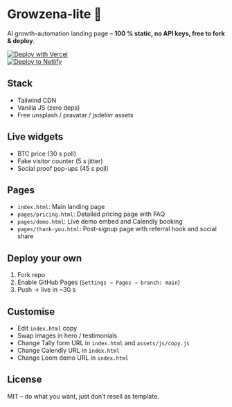 # Growzena-lite 🚀

AI growth-automation landing page – **100 % static, no API keys, free to fork & deploy**.

[![Deploy with Vercel](https://vercel.com/button)](https://vercel.com/new/clone?repository-url=https://github.com/franksharpe/growzena-lite)  
[![Deploy to Netlify](https://www.netlify.com/img/deploy/button.svg)](https://app.netlify.com/start/deploy?repository=https://github.com/franksharpe/growzena-lite)

## Stack
- Tailwind CDN  
- Vanilla JS (zero deps)  
- Free unsplash / pravatar / jsdelivr assets

## Live widgets
- BTC price (30 s poll)  
- Fake visitor counter (5 s jitter)  
- Social proof pop-ups (45 s poll)

## Pages
- `index.html`: Main landing page
- `pages/pricing.html`: Detailed pricing page with FAQ
- `pages/demo.html`: Live demo embed and Calendly booking
- `pages/thank-you.html`: Post-signup page with referral hook and social share

## Deploy your own
1. Fork repo  
2. Enable GitHub Pages (`Settings → Pages → branch: main`)  
3. Push → live in ~30 s

## Customise
- Edit `index.html` copy  
- Swap images in hero / testimonials
- Change Tally form URL in `index.html` and `assets/js/copy.js`
- Change Calendly URL in `index.html`
- Change Loom demo URL in `index.html`

## License
MIT – do what you want, just don’t resell as template.